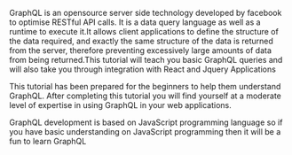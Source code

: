 GraphQL is an opensource server side technology developed by facebook to
optimise RESTful API calls. It is a  data query language as well as a runtime to execute it.It allows client applications to define the structure of the data required, and exactly the same structure of the data is returned from the server, therefore preventing excessively large amounts of data from being returned.This tutorial will teach you basic GraphQL queries and will also take you through integration with React and Jquery Applications

This tutorial has been prepared for the beginners to help them understand GraphQL. After completing this tutorial you will find yourself at a moderate level of expertise in using GraphQL in your web applications.

GraphQL development is based on JavaScript programming language so if you have basic understanding on JavaScript programming then it will be a fun to learn GraphQL